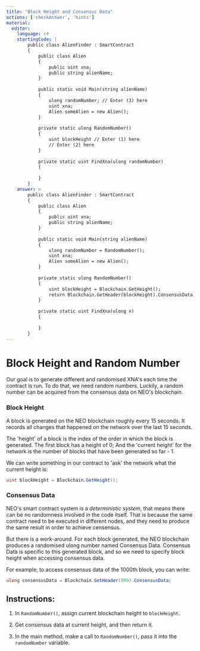 ```yaml
---
title: "Block Height and Consensus Data"
actions: ['checkAnswer', 'hints']
material: 
  editor:
    language: c#
    startingCode: |
        public class AlienFinder : SmartContract
        {
            public class Alien
            {
                public uint xna;
                public string alienName;
            }
            
            public static void Main(string alienName)
            {
                ulong randomNumber; // Enter (3) here
                uint xna; 
                Alien someAlien = new Alien(); 
            }
            
            private static ulong RandomNumber()
            {
                uint blockHeight // Enter (1) here
                // Enter (2) here
            }
            
            private static uint FindXna(ulong randomNumber)
            {
            
            }
        }
    answer: > 
        public class AlienFinder : SmartContract
        {
            public class Alien
            {
                public uint xna;
                public string alienName;
            }
                        
            public static void Main(string alienName)
            {
                ulong randomNumber = RandomNumber(); 
                uint xna; 
                Alien someAlien = new Alien(); 
            }
            
            private static ulong RandomNumber()
            {
                uint blockHeight = Blockchain.GetHeight();
                return Blockchain.GetHeader(blockHeight).ConsensusData; 
            }
            
            private static uint FindXna(ulong n)
            {
            
            }
        }
---
```


# Block Height and Random Number

Our goal is to generate different and randomised XNA's each time the contract is run. To do that, we need random numbers. Luckily, a random number can be acquired from the consensus data on NEO's blockchain. 

### Block Height

A block is generated on the NEO blockchain roughly every 15 seconds. It records all changes that happened on the network over the last 15 seconds. 

The 'height' of a block is the index of the order in which the block is generated. The first block has a height of 0; And the 'current height' for the network is the number of blocks that have been generated so far - 1. 

We can write something in our contract to 'ask' the network what the current height is: 

```c#
uint blockHeight = Blockchain.GetHeight();
```

### Consensus Data

NEO's smart contract system is a *deterministic system*, that means there can be no randomness involved in the code itself. That is because the same contract need to be executed in different nodes, and they need to produce the same result in order to achieve censensus. 

But there is a work-around. For each block generated, the NEO blockchain produces a randomised ulong number named Consensus Data. Consensus Data is specific to this generated block, and so we need to specify block height when accessing consensus data. 

For example, to access consensus data of the 1000th block, you can write: 
```c#
ulong consensusData = Blockchain.GetHeader(999).ConsensusData; 
```


## Instructions: 

1. In `RandomNumber()`, assign current blockchain height to `blockHeight`. 

2. Get consensus data at current height, and then return it. 

3. In the main method, make a call to `RandomNumber()`, pass it into the `randomNumber` variable. 